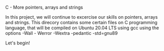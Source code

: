 C - More pointers, arrays and strings

In this project, we will continue to  excercise our skills on pointers, arrays and strings.
This direcory contains some certain files on C programming language, that will be compiled on Ubuntu 20.04 LTS using gcc using the options -Wall - Werror -Wextra -pedantic -std=gnu89

Let's begin!